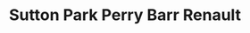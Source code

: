 ---
title: "Sutton Park Perry Barr Renault"
url: /birmingham/sutton-park-perry-barr-renault/
shop: car
---